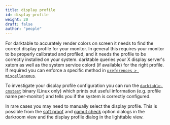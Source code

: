 ```yaml
---
title: display profile
id: display-profile
weight: 20
draft: false
author: "people"
---
```


 For darktable to accurately render colors on screen it needs to find the correct display profile for your monitor. In general this requires your monitor to be properly calibrated and profiled, and it needs the profile to be correctly installed on your system. darktable queries your X display server's xatom as well as the system service colord (if available) for the right profile. If required you can enforce a specific method in [`preferences > miscellaneous`](../../preferences-settings/miscellaneous.md).

To investigate your display profile configuration you can run the [`darktable-cmstest`](../program-invocation/darktable-cmstest.md) binary (Linux only) which prints out useful information (e.g. profile name per-monitor) and tells you if the system is correctly configured.

In rare cases you may need to manually select the display profile. This is possible from the [soft proof](../../module-reference/utility-modules/darkroom/soft-proof.md) and [gamut check](../../module-reference/utility-modules/darkroom/gamut.md) option dialogs in the darkroom view and the display profile dialog in the lighttable view.
